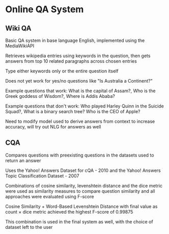 # Online QA System 

## Wiki QA 

Basic QA system in base language English, implemented using the MediaWikiAPI 

Retrieves wikipedia entries using keywords in the question, then gets answers from top 10 related paragraphs across chosen entries 


Type either keywords only or the entire question itself 

Does not yet work for yes/no questions like "Is Australia a Continent?" 

Example questions that work: What is the capital of Assam?, Who is the Greek goddess of Wisdom?, Where is Addis Ababa? 

Example questions that don't work: Who played Harley Quinn in the Suicide Squad?, What is a binary search tree? Who is the CEO of Apple? 


Need to modify model used to derive answers from context to increase accuracy, will try out NLG for answers as well 


## CQA 

Compares questions with preexisting questions in the datasets used to return an answer 

Uses the Yahoo! Answers Dataset for cQA - 2010 and the Yahoo! Answers Topic Classification Dataset - 2007 

Combinations of cosine similarity, levenshtein distance and the dice metric were used as similarity measures to compare question similarity and all approaches were evaluated using F-score 

Cosine Similarity + Word-Based Levenshtein Distance with final value as count × dice metric achieved the highest F-score of 0.99875 

This combination is used in the final system as well, with the choice of dataset left to the user 

